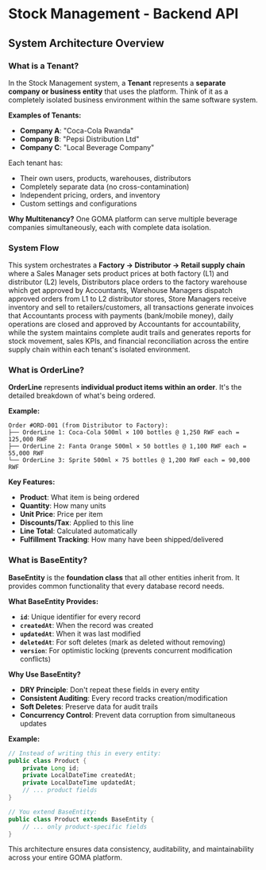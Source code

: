 # Stock Management - Backend API

## System Architecture Overview

### What is a Tenant?

In the Stock Management system, a **Tenant** represents a **separate company or business entity** that uses the platform. Think of it as a completely isolated business environment within the same software system.

**Examples of Tenants:**
- **Company A**: "Coca-Cola Rwanda" 
- **Company B**: "Pepsi Distribution Ltd"
- **Company C**: "Local Beverage Company"

Each tenant has:
- Their own users, products, warehouses, distributors
- Completely separate data (no cross-contamination)
- Independent pricing, orders, and inventory
- Custom settings and configurations

**Why Multitenancy?** One GOMA platform can serve multiple beverage companies simultaneously, each with complete data isolation.

### System Flow

This system orchestrates a **Factory → Distributor → Retail supply chain** where a Sales Manager sets product prices at both factory (L1) and distributor (L2) levels, Distributors place orders to the factory warehouse which get approved by Accountants, Warehouse Managers dispatch approved orders from L1 to L2 distributor stores, Store Managers receive inventory and sell to retailers/customers, all transactions generate invoices that Accountants process with payments (bank/mobile money), daily operations are closed and approved by Accountants for accountability, while the system maintains complete audit trails and generates reports for stock movement, sales KPIs, and financial reconciliation across the entire supply chain within each tenant's isolated environment.

### What is OrderLine?

**OrderLine** represents **individual product items within an order**. It's the detailed breakdown of what's being ordered.

**Example:**
```
Order #ORD-001 (from Distributor to Factory):
├── OrderLine 1: Coca-Cola 500ml × 100 bottles @ 1,250 RWF each = 125,000 RWF
├── OrderLine 2: Fanta Orange 500ml × 50 bottles @ 1,100 RWF each = 55,000 RWF
└── OrderLine 3: Sprite 500ml × 75 bottles @ 1,200 RWF each = 90,000 RWF
```

**Key Features:**
- **Product**: What item is being ordered
- **Quantity**: How many units
- **Unit Price**: Price per item
- **Discounts/Tax**: Applied to this line
- **Line Total**: Calculated automatically
- **Fulfillment Tracking**: How many have been shipped/delivered

### What is BaseEntity?

**BaseEntity** is the **foundation class** that all other entities inherit from. It provides common functionality that every database record needs.

**What BaseEntity Provides:**
- **`id`**: Unique identifier for every record
- **`createdAt`**: When the record was created
- **`updatedAt`**: When it was last modified  
- **`deletedAt`**: For soft deletes (mark as deleted without removing)
- **`version`**: For optimistic locking (prevents concurrent modification conflicts)

**Why Use BaseEntity?**
- **DRY Principle**: Don't repeat these fields in every entity
- **Consistent Auditing**: Every record tracks creation/modification
- **Soft Deletes**: Preserve data for audit trails
- **Concurrency Control**: Prevent data corruption from simultaneous updates

**Example:**
```java
// Instead of writing this in every entity:
public class Product {
    private Long id;
    private LocalDateTime createdAt;
    private LocalDateTime updatedAt;
    // ... product fields
}

// You extend BaseEntity:
public class Product extends BaseEntity {
    // ... only product-specific fields
}
```

This architecture ensures data consistency, auditability, and maintainability across your entire GOMA platform.
